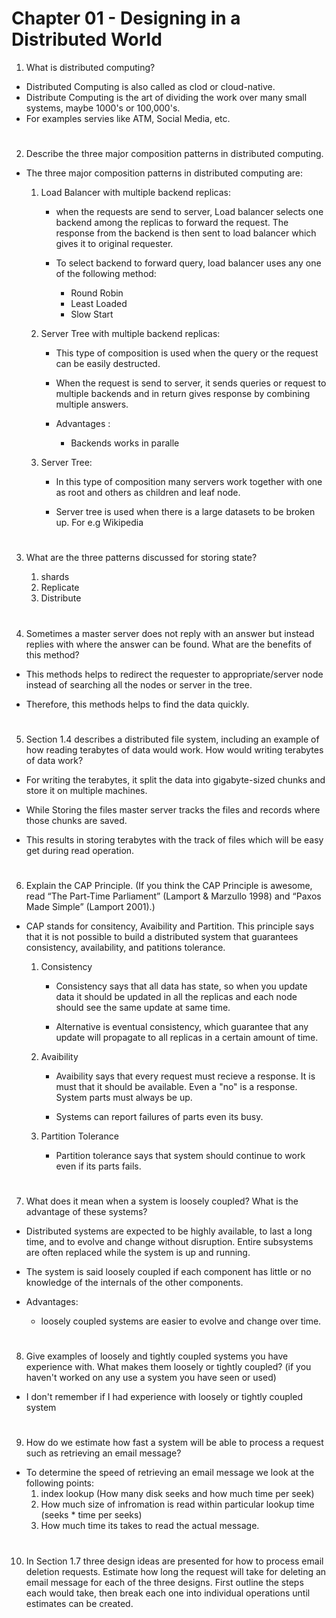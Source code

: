 # Chapter 01 - Designing in a Distributed World

1. What is distributed computing?
   
* Distributed Computing is also called as clod or cloud-native.
* Distribute Computing is the art of dividing the work over many small systems, maybe 1000's or 100,000's.
* For examples servies like ATM, Social Media, etc.
#
2. Describe the three major composition patterns in distributed computing.

* The three major composition patterns in distributed computing are: 
    1. Load Balancer with multiple backend replicas:
            
        * when the requests are send to server, Load balancer selects  one backend among the replicas to forward the request. The response from the backend is then sent to load balancer which gives it to original requester.

        * To select backend to forward query, load balancer uses any one of the following method:

            - Round Robin
            - Least Loaded
            - Slow Start

    2. Server Tree with multiple backend replicas:
        * This type of composition is used when the query or the request can be easily destructed.

        * When the request is send to server, it sends queries or request to multiple backends and in return gives response by combining multiple answers.

        * Advantages : 
            - Backends works in paralle

    3. Server Tree:
        * In this type of composition many servers work together with one as root and others as children and leaf node.

        * Server tree is used when there is a large datasets to be broken up. For e.g Wikipedia
#
3. What are the three patterns discussed for storing state?
    
    1. shards
    2. Replicate 
    3. Distribute
#
4. Sometimes a master server does not reply with an answer but instead replies with where the answer can be found. What are the benefits of this method?

* This methods helps to redirect the requester to appropriate/server node instead of searching all the nodes or server in the tree.

* Therefore, this methods helps to find the data quickly.
#

5. Section 1.4 describes a distributed file system, including an example of how reading terabytes of data would work. How would writing terabytes of data work?
* For writing the terabytes, it split the data into gigabyte-sized chunks and store it on multiple machines.

* While Storing the files master server tracks the files and records where those chunks are saved.

* This results in storing terabytes with the track of files which will be easy get during read operation.
#

6. Explain the CAP Principle. (If you think the CAP Principle is awesome, read “The Part-Time Parliament” (Lamport & Marzullo 1998) and “Paxos Made Simple” (Lamport 2001).)

* CAP stands for consitency, Avaibility and Partition. This principle says that it is not possible to build a distributed system that guarantees consistency, availability, and patitions tolerance.
    1.  Consistency
        
        * Consistency says that all data has state, so when you update data it should be updated in all the replicas and each node should see the same update at same time.

        * Alternative is eventual consistency, which  guarantee that any update will propagate to all replicas in a certain amount of time.  
    
    2.  Avaibility
        
        * Avaibility says that every request must recieve a response. It is must that it should be available. Even a "no" is a response. System parts must always be up.

        * Systems can report failures of parts even its busy. 
    
    3. Partition Tolerance

        * Partition tolerance says that system should continue to work even if its parts fails.
 
#

7. What does it mean when a system is loosely coupled? What is the advantage of these systems?

* Distributed systems are expected to be highly available, to last a long time, and to evolve and change without disruption. Entire subsystems are often replaced while the system is up and running. 

* The system is said loosely coupled if each component has little or no knowledge of the internals of the other components.

* Advantages:
    * loosely coupled systems are easier to evolve
and change over time.
#

8. Give examples of loosely and tightly coupled systems you have experience with. What makes them loosely or tightly coupled? (if you haven't worked on any use a system you have seen or used)

* I don't remember if I had experience with loosely or tightly coupled system
#

9. How do we estimate how fast a system will be able to process a request such as retrieving an email message?
* To determine the speed of retrieving an email message we look at the following points:
    1. index lookup (How many disk seeks and how much time per seek)
    2. How much size of infromation is read within particular lookup time (seeks * time per seeks)
    3. How much time its takes to read the actual message.
#

10. In Section 1.7 three design ideas are presented for how to process email deletion requests. Estimate how long the request will take for deleting an email message for each of the three designs. First outline the steps each would take, then break each one into individual operations until estimates can be created.

